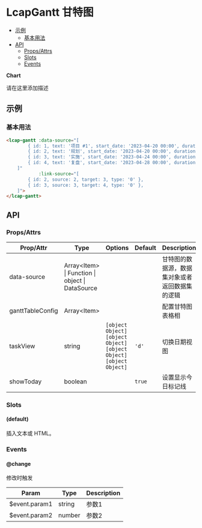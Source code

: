 <!-- 该 README.md 根据 api.yaml 和 docs/*.md 自动生成，为了方便在 GitHub 和 NPM 上查阅。如需修改，请查看源文件 -->

# LcapGantt 甘特图

- [示例](#示例)
    - [基本用法](#基本用法)
- [API]()
    - [Props/Attrs](#propsattrs)
    - [Slots](#slots)
    - [Events](#events)

**Chart**

请在这里添加描述

## 示例
### 基本用法

```html
<lcap-gantt :data-source="[
        { id: 1, text: '项目 #1', start_date: '2023-04-20 00:00', duration: 9, progress: 0.6, open: true, head: '赵一', state: 'default' },
        { id: 2, text: '规划', start_date: '2023-04-20 00:00', duration: 3, progress: 0.4, parent: 1, head: '钱二', state: 'finished' },
        { id: 3, text: '实施', start_date: '2023-04-24 00:00', duration: 4, progress: 0.5, parent: 1, head: '孙三', state: 'unfinished' },
        { id: 4, text: '复盘', start_date: '2023-04-28 00:00', duration: 3, progress: 0.6, parent: 1, head: '李四', state: 'canceled' },
    ]" 
            :link-source="[
        { id: 2, source: 2, target: 3, type: '0' },
        { id: 3, source: 3, target: 4, type: '0' },
    ]">
</lcap-gantt>
```

## API
### Props/Attrs

| Prop/Attr | Type | Options | Default | Description |
| --------- | ---- | ------- | ------- | ----------- |
| data-source | Array\<Item\> \| Function \| object \| DataSource |  |  | 甘特图的数据源，数据集对象或者返回数据集的逻辑 |
| ganttTableConfig | Array\<Item\> |  |  | 配置甘特图表格相 |
| taskView | string | `[object Object]`<br/>`[object Object]`<br/>`[object Object]`<br/>`[object Object]` | `'d'` | 切换日期视图 |
| showToday | boolean |  | `true` | 设置显示今日标记线 |

### Slots

#### (default)

插入文本或 HTML。

### Events

#### @change

修改时触发

| Param | Type | Description |
| ----- | ---- | ----------- |
| $event.param1 | string | 参数1 |
| $event.param2 | number | 参数2 |

